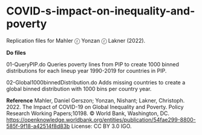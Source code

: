 # COVID-s-impact-on-inequality-and-poverty
Replication files for Mahler ⓡ Yonzan ⓡ Lakner (2022).


**Do files**

01-QueryPIP.do
  Queries poverty lines from PIP to create 1000 binned distributions for each lineup year 1990-2019 for countries in PIP.
  
02-Global1000binnedDistribution.do
  Adds missing countries to create a global binned distribution with 1000 bins per country year.

**Reference**
Mahler, Daniel Gerszon; Yonzan, Nishant; Lakner, Christoph. 2022. The Impact of COVID-19 on Global Inequality and Poverty. Policy Research Working Papers;10198. © World Bank, Washington, DC. https://openknowledge.worldbank.org/entities/publication/54fae299-8800-585f-9f18-a42514f8d83b License: CC BY 3.0 IGO.
